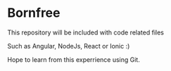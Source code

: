 # Bornfree

This repository will be included with code related files

Such as Angular, NodeJs, React or Ionic :)

Hope to learn from this experrience using Git.
